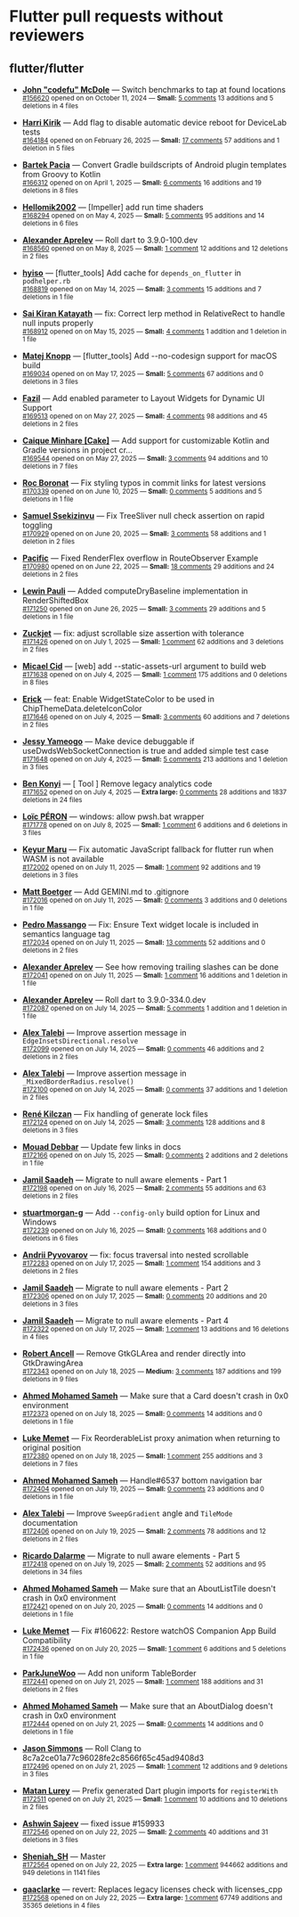 # Flutter pull requests without reviewers

## flutter/flutter

* **[John "codefu" McDole](https://github.com/jtmcdole)** &mdash; Switch benchmarks to tap at found locations<br />
  <sub>[#156620](https://github.com/flutter/flutter/pull/156620) opened on on October 11, 2024 &mdash; **Small:** [5 comments](https://github.com/flutter/flutter/pull/156620) 13 additions and 5 deletions in 4 files</sub><br />

* **[Harri Kirik](https://github.com/harri35)** &mdash; Add flag to disable automatic device reboot for DeviceLab tests<br />
  <sub>[#164184](https://github.com/flutter/flutter/pull/164184) opened on on February 26, 2025 &mdash; **Small:** [17 comments](https://github.com/flutter/flutter/pull/164184) 57 additions and 1 deletion in 5 files</sub><br />

* **[Bartek Pacia](https://github.com/bartekpacia)** &mdash; Convert Gradle buildscripts of Android plugin templates from Groovy to Kotlin<br />
  <sub>[#166312](https://github.com/flutter/flutter/pull/166312) opened on on April 1, 2025 &mdash; **Small:** [6 comments](https://github.com/flutter/flutter/pull/166312) 16 additions and 19 deletions in 8 files</sub><br />

* **[Hellomik2002](https://github.com/Hellomik2002)** &mdash; [Impeller] add run time shaders<br />
  <sub>[#168294](https://github.com/flutter/flutter/pull/168294) opened on on May 4, 2025 &mdash; **Small:** [5 comments](https://github.com/flutter/flutter/pull/168294) 95 additions and 14 deletions in 6 files</sub><br />

* **[Alexander Aprelev](https://github.com/aam)** &mdash; Roll dart to 3.9.0-100.dev<br />
  <sub>[#168560](https://github.com/flutter/flutter/pull/168560) opened on on May 8, 2025 &mdash; **Small:** [1 comment](https://github.com/flutter/flutter/pull/168560) 12 additions and 12 deletions in 2 files</sub><br />

* **[hyiso](https://github.com/hyiso)** &mdash; [flutter_tools] Add cache for `depends_on_flutter` in `podhelper.rb`<br />
  <sub>[#168819](https://github.com/flutter/flutter/pull/168819) opened on on May 14, 2025 &mdash; **Small:** [3 comments](https://github.com/flutter/flutter/pull/168819) 15 additions and 7 deletions in 1 file</sub><br />

* **[Sai Kiran Katayath](https://github.com/Katayath-Sai-Kiran)** &mdash; fix: Correct lerp method in RelativeRect to handle null inputs properly<br />
  <sub>[#168912](https://github.com/flutter/flutter/pull/168912) opened on on May 15, 2025 &mdash; **Small:** [4 comments](https://github.com/flutter/flutter/pull/168912) 1 addition and 1 deletion in 1 file</sub><br />

* **[Matej Knopp](https://github.com/knopp)** &mdash; [flutter_tools] Add --no-codesign support for macOS build<br />
  <sub>[#169034](https://github.com/flutter/flutter/pull/169034) opened on on May 17, 2025 &mdash; **Small:** [5 comments](https://github.com/flutter/flutter/pull/169034) 67 additions and 0 deletions in 3 files</sub><br />

* **[Fazil](https://github.com/fazil-kp)** &mdash; Add enabled parameter to Layout Widgets for Dynamic UI Support<br />
  <sub>[#169513](https://github.com/flutter/flutter/pull/169513) opened on on May 27, 2025 &mdash; **Small:** [4 comments](https://github.com/flutter/flutter/pull/169513) 98 additions and 45 deletions in 2 files</sub><br />

* **[Caique Minhare [Cake]](https://github.com/ca-ke)** &mdash; Add support for customizable Kotlin and Gradle versions in project cr…<br />
  <sub>[#169544](https://github.com/flutter/flutter/pull/169544) opened on on May 27, 2025 &mdash; **Small:** [3 comments](https://github.com/flutter/flutter/pull/169544) 94 additions and 10 deletions in 7 files</sub><br />

* **[Roc Boronat](https://github.com/rocboronat)** &mdash; Fix styling typos in commit links for latest versions<br />
  <sub>[#170339](https://github.com/flutter/flutter/pull/170339) opened on on June 10, 2025 &mdash; **Small:** [0 comments](https://github.com/flutter/flutter/pull/170339) 5 additions and 5 deletions in 1 file</sub><br />

* **[Samuel Ssekizinvu](https://github.com/samuelkchris)** &mdash; Fix TreeSliver null check assertion on rapid toggling<br />
  <sub>[#170929](https://github.com/flutter/flutter/pull/170929) opened on on June 20, 2025 &mdash; **Small:** [3 comments](https://github.com/flutter/flutter/pull/170929) 58 additions and 1 deletion in 2 files</sub><br />

* **[Pacific](https://github.com/prash4931)** &mdash; Fixed RenderFlex overflow in RouteObserver Example<br />
  <sub>[#170980](https://github.com/flutter/flutter/pull/170980) opened on on June 22, 2025 &mdash; **Small:** [18 comments](https://github.com/flutter/flutter/pull/170980) 29 additions and 24 deletions in 2 files</sub><br />

* **[Lewin Pauli](https://github.com/lewinpauli)** &mdash; Added computeDryBaseline implementation in RenderShiftedBox<br />
  <sub>[#171250](https://github.com/flutter/flutter/pull/171250) opened on on June 26, 2025 &mdash; **Small:** [3 comments](https://github.com/flutter/flutter/pull/171250) 29 additions and 5 deletions in 1 file</sub><br />

* **[Zuckjet](https://github.com/Zuckjet)** &mdash; fix: adjust scrollable size assertion with tolerance<br />
  <sub>[#171426](https://github.com/flutter/flutter/pull/171426) opened on on July 1, 2025 &mdash; **Small:** [1 comment](https://github.com/flutter/flutter/pull/171426) 62 additions and 3 deletions in 2 files</sub><br />

* **[Micael Cid](https://github.com/micaelcid)** &mdash; [web] add --static-assets-url argument to build web<br />
  <sub>[#171638](https://github.com/flutter/flutter/pull/171638) opened on on July 4, 2025 &mdash; **Small:** [1 comment](https://github.com/flutter/flutter/pull/171638) 175 additions and 0 deletions in 8 files</sub><br />

* **[Erick](https://github.com/erickzanardo)** &mdash; feat: Enable WidgetStateColor to be used in ChipThemeData.deleteIconColor<br />
  <sub>[#171646](https://github.com/flutter/flutter/pull/171646) opened on on July 4, 2025 &mdash; **Small:** [3 comments](https://github.com/flutter/flutter/pull/171646) 60 additions and 7 deletions in 2 files</sub><br />

* **[Jessy Yameogo](https://github.com/jyameo)** &mdash; Make device debuggable if useDwdsWebSocketConnection is true and added simple test case<br />
  <sub>[#171648](https://github.com/flutter/flutter/pull/171648) opened on on July 4, 2025 &mdash; **Small:** [5 comments](https://github.com/flutter/flutter/pull/171648) 213 additions and 1 deletion in 3 files</sub><br />

* **[Ben Konyi](https://github.com/bkonyi)** &mdash; [ Tool ] Remove legacy analytics code<br />
  <sub>[#171652](https://github.com/flutter/flutter/pull/171652) opened on on July 4, 2025 &mdash; **Extra large:** [0 comments](https://github.com/flutter/flutter/pull/171652) 28 additions and 1837 deletions in 24 files</sub><br />

* **[Loïc PÉRON](https://github.com/loic-peron-inetum-public)** &mdash; windows: allow pwsh.bat wrapper<br />
  <sub>[#171778](https://github.com/flutter/flutter/pull/171778) opened on on July 8, 2025 &mdash; **Small:** [1 comment](https://github.com/flutter/flutter/pull/171778) 6 additions and 6 deletions in 3 files</sub><br />

* **[Keyur Maru](https://github.com/keyur2maru)** &mdash; Fix automatic JavaScript fallback for flutter run when WASM is not available<br />
  <sub>[#172002](https://github.com/flutter/flutter/pull/172002) opened on on July 11, 2025 &mdash; **Small:** [1 comment](https://github.com/flutter/flutter/pull/172002) 92 additions and 19 deletions in 3 files</sub><br />

* **[Matt Boetger](https://github.com/mboetger)** &mdash; Add GEMINI.md to .gitignore<br />
  <sub>[#172016](https://github.com/flutter/flutter/pull/172016) opened on on July 11, 2025 &mdash; **Small:** [0 comments](https://github.com/flutter/flutter/pull/172016) 3 additions and 0 deletions in 1 file</sub><br />

* **[Pedro Massango](https://github.com/pedromassango)** &mdash; Fix: Ensure Text widget locale is included in semantics language tag<br />
  <sub>[#172034](https://github.com/flutter/flutter/pull/172034) opened on on July 11, 2025 &mdash; **Small:** [13 comments](https://github.com/flutter/flutter/pull/172034) 52 additions and 0 deletions in 2 files</sub><br />

* **[Alexander Aprelev](https://github.com/aam)** &mdash; See how removing trailing slashes can be done<br />
  <sub>[#172041](https://github.com/flutter/flutter/pull/172041) opened on on July 11, 2025 &mdash; **Small:** [1 comment](https://github.com/flutter/flutter/pull/172041) 16 additions and 1 deletion in 1 file</sub><br />

* **[Alexander Aprelev](https://github.com/aam)** &mdash; Roll dart to 3.9.0-334.0.dev<br />
  <sub>[#172087](https://github.com/flutter/flutter/pull/172087) opened on on July 14, 2025 &mdash; **Small:** [5 comments](https://github.com/flutter/flutter/pull/172087) 1 addition and 1 deletion in 1 file</sub><br />

* **[Alex Talebi](https://github.com/SalehTZ)** &mdash; Improve assertion message in `EdgeInsetsDirectional.resolve`<br />
  <sub>[#172099](https://github.com/flutter/flutter/pull/172099) opened on on July 14, 2025 &mdash; **Small:** [0 comments](https://github.com/flutter/flutter/pull/172099) 46 additions and 2 deletions in 2 files</sub><br />

* **[Alex Talebi](https://github.com/SalehTZ)** &mdash; Improve assertion message in `_MixedBorderRadius.resolve()`<br />
  <sub>[#172100](https://github.com/flutter/flutter/pull/172100) opened on on July 14, 2025 &mdash; **Small:** [0 comments](https://github.com/flutter/flutter/pull/172100) 37 additions and 1 deletion in 2 files</sub><br />

* **[René Kilczan](https://github.com/rekire)** &mdash; Fix handling of generate lock files<br />
  <sub>[#172124](https://github.com/flutter/flutter/pull/172124) opened on on July 14, 2025 &mdash; **Small:** [3 comments](https://github.com/flutter/flutter/pull/172124) 128 additions and 8 deletions in 3 files</sub><br />

* **[Mouad Debbar](https://github.com/mdebbar)** &mdash; Update few links in docs<br />
  <sub>[#172166](https://github.com/flutter/flutter/pull/172166) opened on on July 15, 2025 &mdash; **Small:** [0 comments](https://github.com/flutter/flutter/pull/172166) 2 additions and 2 deletions in 1 file</sub><br />

* **[Jamil Saadeh](https://github.com/jamilsaadeh97)** &mdash; Migrate to null aware elements - Part 1<br />
  <sub>[#172198](https://github.com/flutter/flutter/pull/172198) opened on on July 16, 2025 &mdash; **Small:** [2 comments](https://github.com/flutter/flutter/pull/172198) 55 additions and 63 deletions in 2 files</sub><br />

* **[stuartmorgan-g](https://github.com/stuartmorgan-g)** &mdash; Add `--config-only` build option for Linux and Windows<br />
  <sub>[#172239](https://github.com/flutter/flutter/pull/172239) opened on on July 16, 2025 &mdash; **Small:** [0 comments](https://github.com/flutter/flutter/pull/172239) 168 additions and 0 deletions in 6 files</sub><br />

* **[Andrii Pyvovarov](https://github.com/Andro999b)** &mdash; fix: focus traversal into nested scrollable <br />
  <sub>[#172283](https://github.com/flutter/flutter/pull/172283) opened on on July 17, 2025 &mdash; **Small:** [1 comment](https://github.com/flutter/flutter/pull/172283) 154 additions and 3 deletions in 2 files</sub><br />

* **[Jamil Saadeh](https://github.com/jamilsaadeh97)** &mdash; Migrate to null aware elements - Part 2<br />
  <sub>[#172306](https://github.com/flutter/flutter/pull/172306) opened on on July 17, 2025 &mdash; **Small:** [0 comments](https://github.com/flutter/flutter/pull/172306) 20 additions and 20 deletions in 3 files</sub><br />

* **[Jamil Saadeh](https://github.com/jamilsaadeh97)** &mdash; Migrate to null aware elements - Part 4<br />
  <sub>[#172322](https://github.com/flutter/flutter/pull/172322) opened on on July 17, 2025 &mdash; **Small:** [1 comment](https://github.com/flutter/flutter/pull/172322) 13 additions and 16 deletions in 4 files</sub><br />

* **[Robert Ancell](https://github.com/robert-ancell)** &mdash; Remove GtkGLArea and render directly into GtkDrawingArea<br />
  <sub>[#172343](https://github.com/flutter/flutter/pull/172343) opened on on July 18, 2025 &mdash; **Medium:** [3 comments](https://github.com/flutter/flutter/pull/172343) 187 additions and 199 deletions in 9 files</sub><br />

* **[Ahmed Mohamed Sameh](https://github.com/ahmedsameha1)** &mdash; Make sure that a Card doesn't crash in 0x0 environment<br />
  <sub>[#172373](https://github.com/flutter/flutter/pull/172373) opened on on July 18, 2025 &mdash; **Small:** [0 comments](https://github.com/flutter/flutter/pull/172373) 14 additions and 0 deletions in 1 file</sub><br />

* **[Luke Memet](https://github.com/lukemmtt)** &mdash; Fix ReorderableList proxy animation when returning to original position<br />
  <sub>[#172380](https://github.com/flutter/flutter/pull/172380) opened on on July 18, 2025 &mdash; **Small:** [1 comment](https://github.com/flutter/flutter/pull/172380) 255 additions and 3 deletions in 7 files</sub><br />

* **[Ahmed Mohamed Sameh](https://github.com/ahmedsameha1)** &mdash; Handle#6537 bottom navigation bar<br />
  <sub>[#172404](https://github.com/flutter/flutter/pull/172404) opened on on July 19, 2025 &mdash; **Small:** [0 comments](https://github.com/flutter/flutter/pull/172404) 23 additions and 0 deletions in 1 file</sub><br />

* **[Alex Talebi](https://github.com/SalehTZ)** &mdash; Improve `SweepGradient` angle and `TileMode` documentation<br />
  <sub>[#172406](https://github.com/flutter/flutter/pull/172406) opened on on July 19, 2025 &mdash; **Small:** [2 comments](https://github.com/flutter/flutter/pull/172406) 78 additions and 12 deletions in 2 files</sub><br />

* **[Ricardo Dalarme](https://github.com/ricardodalarme)** &mdash; Migrate to null aware elements - Part 5<br />
  <sub>[#172418](https://github.com/flutter/flutter/pull/172418) opened on on July 19, 2025 &mdash; **Small:** [2 comments](https://github.com/flutter/flutter/pull/172418) 52 additions and 95 deletions in 34 files</sub><br />

* **[Ahmed Mohamed Sameh](https://github.com/ahmedsameha1)** &mdash; Make sure that an AboutListTile doesn't crash in 0x0 environment<br />
  <sub>[#172421](https://github.com/flutter/flutter/pull/172421) opened on on July 20, 2025 &mdash; **Small:** [0 comments](https://github.com/flutter/flutter/pull/172421) 14 additions and 0 deletions in 1 file</sub><br />

* **[Luke Memet](https://github.com/lukemmtt)** &mdash; Fix #160622: Restore watchOS Companion App Build Compatibility<br />
  <sub>[#172436](https://github.com/flutter/flutter/pull/172436) opened on on July 20, 2025 &mdash; **Small:** [1 comment](https://github.com/flutter/flutter/pull/172436) 6 additions and 5 deletions in 1 file</sub><br />

* **[ParkJuneWoo](https://github.com/korca0220)** &mdash; Add non uniform TableBorder<br />
  <sub>[#172441](https://github.com/flutter/flutter/pull/172441) opened on on July 21, 2025 &mdash; **Small:** [1 comment](https://github.com/flutter/flutter/pull/172441) 188 additions and 31 deletions in 2 files</sub><br />

* **[Ahmed Mohamed Sameh](https://github.com/ahmedsameha1)** &mdash; Make sure that an AboutDialog doesn't crash in 0x0 environment<br />
  <sub>[#172444](https://github.com/flutter/flutter/pull/172444) opened on on July 21, 2025 &mdash; **Small:** [0 comments](https://github.com/flutter/flutter/pull/172444) 14 additions and 0 deletions in 1 file</sub><br />

* **[Jason Simmons](https://github.com/jason-simmons)** &mdash; Roll Clang to 8c7a2ce01a77c96028fe2c8566f65c45ad9408d3<br />
  <sub>[#172496](https://github.com/flutter/flutter/pull/172496) opened on on July 21, 2025 &mdash; **Small:** [1 comment](https://github.com/flutter/flutter/pull/172496) 12 additions and 9 deletions in 3 files</sub><br />

* **[Matan Lurey](https://github.com/matanlurey)** &mdash; Prefix generated Dart plugin imports for `registerWith`<br />
  <sub>[#172511](https://github.com/flutter/flutter/pull/172511) opened on on July 21, 2025 &mdash; **Small:** [1 comment](https://github.com/flutter/flutter/pull/172511) 10 additions and 10 deletions in 2 files</sub><br />

* **[Ashwin Sajeev](https://github.com/a5xwin)** &mdash; fixed issue #159933<br />
  <sub>[#172546](https://github.com/flutter/flutter/pull/172546) opened on on July 22, 2025 &mdash; **Small:** [2 comments](https://github.com/flutter/flutter/pull/172546) 40 additions and 31 deletions in 3 files</sub><br />

* **[Sheniah_SH](https://github.com/sheinah)** &mdash; Master<br />
  <sub>[#172564](https://github.com/flutter/flutter/pull/172564) opened on on July 22, 2025 &mdash; **Extra large:** [1 comment](https://github.com/flutter/flutter/pull/172564) 944662 additions and 949 deletions in 1141 files</sub><br />

* **[gaaclarke](https://github.com/gaaclarke)** &mdash; revert:  Replaces legacy licenses check with licenses_cpp<br />
  <sub>[#172568](https://github.com/flutter/flutter/pull/172568) opened on on July 22, 2025 &mdash; **Extra large:** [1 comment](https://github.com/flutter/flutter/pull/172568) 67749 additions and 35365 deletions in 4 files</sub><br />

